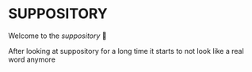 # SUPPOSITORY
Welcome to the *suppository*
💩


After looking at suppository for a long time it starts to not look like a real word anymore
